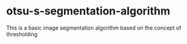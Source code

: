 # otsu-s-segmentation-algorithm
This is a basic image segmentation algorithm based on the concept of thresholding
